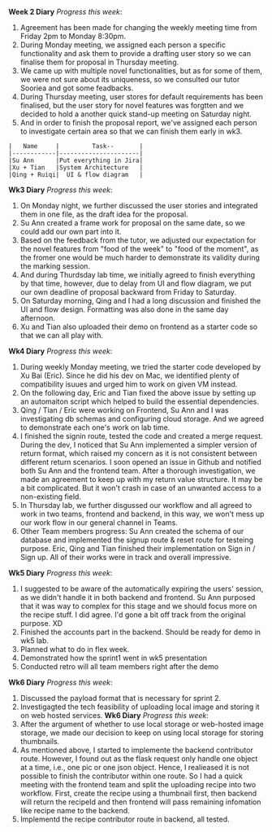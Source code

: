 **Week 2 Diary**
_Progress this week_:
  1. Agreement has been made for changing the weekly meeting time from Friday 2pm to Monday 8:30pm.
  2. During Monday meeting, we assigned each person a specific functionality and ask them to provide a drafting user story so we can finalise them for proposal in Thursday meeting.
  3. We came up with multiple novel functionalities, but as for some of them, we were not sure about its uniqueness, so we consulted our tutor Sooriea and got some feadbacks.
  4. During Thursday meeting, user stores for default requirements has been finalised, but the user story for novel features was forgtten and we decided to hold a another quick stand-up meeting on Saturday night.
  5. And in order to finish the proposal report, we've assigned each person to investigate certain area so that we can finish them early in wk3.
  ```
  |   Name     |         Task--       |
  |------------|----------------------|
  |Su Ann      |Put everything in Jira|
  |Xu + Tian   |System Architecture   |
  |Qing + Ruiqi|  UI & flow diagram   |
  ```
   
**Wk3 Diary**
_Progress this week_:
  1. On Monday night, we further discussed the user stories and integrated them in one file, as the draft idea for the proposal.
  2. Su Ann created a frame work for proposal on the same date, so we could add our own part into it.
  3. Based on the feedback from the tutor, we adjusted our expectation for the novel features from "food of the week" to "food of the moment", as the fromer one would be much harder to demonstrate its validity during the marking session.
  4. And during Thurdsday lab time, we initially agreed to finish everything by that time, however, due to delay from UI and flow diagram, we put our own deadline of proposal backward from Friday to Saturday. 
  5. On Saturday morning, Qing and I had a long discussion and finished the UI and flow design. Formatting was also done in the same day afternoon.
  6. Xu and Tian also uploaded their demo on frontend as a starter code so that we can all play with.

**Wk4 Diary**
_Progress this week_:
  1. During weekly Monday meeting, we tried the starter code developed by Xu Bai (Eric). Since he did his dev on Mac, we identified plenty of compatibility isuues and urged him to work on given VM instead. 
  2. On the following day, Eric and Tian fixed the above issue by setting up an automaiton script which helped to build the essential dependencies.
  3. Qing / Tian / Eric were working on Frontend, Su Ann and I was investigating db schemas and configuring cloud storage. And we agreed to demonstrate each one's work on lab time.
  4. I finished the signin route, tested the code and created a merge request. During the dev, I noticed that Su Ann implemented a simpler version of return format, which raised my concern as it is not consistent between different return scenarios. I soon opened an issue in Github and notified both Su Ann and the frontend team. After a thorough investigation, we made an agreement to keep up with my return value structure. It may be a bit complicated. But it won't crash in case of an unwanted access to a non-existing field.
  5. In Thursday lab, we further disgussed our workflow and all agreed to work in two teams, frontend and backend, in this way, we won't mess up our work flow in our general channel in Teams.
  6. Other Team members progress: Su Ann created the schema of our database and implemented the signup route & reset route for testeing purpose. Eric, Qing and Tian finished their implementation on Sign in / Sign up. All of their works were in track and overall impressive. 

**Wk5 Diary**
_Progress this week_:
  1. I suggested to be aware of the automatically expiring the users' session, as we didn't handle it in both backend and frontend. Su Ann purposed that it was way to complex for this stage and we should focus more on the recipe stuff. I did agree. I'd gone a bit off track from the original purpose. XD
  2. Finished the accounts part in the backend. Should be ready for demo in wk5 lab.
  3. Planned what to do in flex week.
  4. Demonstrated how the sprint1 went in wk5 presentation
  5. Conducted retro will all team members right after the demo

**Wk6 Diary**
_Progress this week_:
  1. Discussed the payload format that is necessary for sprint 2.
  2. Investigagted the tech feasibility of uploading local image and storing it on web hosted services.
**Wk6 Diary**
_Progress this week_:
  1. After the argument of whether to use local storage or web-hosted image storage, we made our decision to keep on using local storage for storing thumbnails.
  2. As mentioned above, I started to implemente the backend contributor route. However, I found out as the flask request only handle one object at a time, i.e., one pic or one json object. Hence, I realieased it is not possible to finish the contributor within one route. So I had a quick meeting with the frontend team and split the uploading recipe into two workflow. First, create the recipe using a thumbnail first, then backend will return the recipeId and then frontend will pass remaining infomation like recipe name to the backend.
  3. Implementd the recipe contributor route in backend, all tested.
